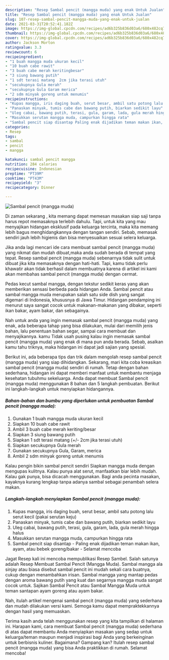 ```yaml
---
description: "Resep Sambal pencit (mangga muda) yang enak Untuk Jualan"
title: "Resep Sambal pencit (mangga muda) yang enak Untuk Jualan"
slug: 107-resep-sambal-pencit-mangga-muda-yang-enak-untuk-jualan
date: 2021-03-31T20:52:41.182Z
image: https://img-global.cpcdn.com/recipes/ad6b325b836d03a6/680x482cq70/sambal-pencit-mangga-muda-foto-resep-utama.jpg
thumbnail: https://img-global.cpcdn.com/recipes/ad6b325b836d03a6/680x482cq70/sambal-pencit-mangga-muda-foto-resep-utama.jpg
cover: https://img-global.cpcdn.com/recipes/ad6b325b836d03a6/680x482cq70/sambal-pencit-mangga-muda-foto-resep-utama.jpg
author: Jackson Morton
ratingvalue: 3.3
reviewcount: 6
recipeingredient:
- "1 buah mangga muda ukuran kecil"
- "10 buah cabe rawit"
- "3 buah cabe merah keritingbesar"
- "3 siung bawang putih"
- "1 sdt terasi matang  2cm jika terasi utuh"
- "secukupnya Gula merah"
- "secukupnya Gula Garam merica"
- "2 sdm minyak goreng untuk menumis"
recipeinstructions:
- "Kupas mangga, iris daging buah, serut besar, ambil satu potong lalu serut kecil (pakai serutan keju)"
- "Panaskan minyak, tumis cabe dan bawang putih, biarkan sedikit layu"
- "Uleg cabai, bawang putih, terasi, gula, garam, lada, gula merah hingga halus"
- "Masukkan serutan mangga muda, campurkan hingga rata"
- "Sambal pencit siap disantap Paling enak dijadikan teman makan ikan, ayam, atau bebek goreng/bakar Selamat mencoba"
categories:
- Resep
tags:
- sambal
- pencit
- mangga

katakunci: sambal pencit mangga 
nutrition: 284 calories
recipecuisine: Indonesian
preptime: "PT39M"
cooktime: "PT43M"
recipeyield: "3"
recipecategory: Dinner

---
```



![Sambal pencit (mangga muda)](https://img-global.cpcdn.com/recipes/ad6b325b836d03a6/680x482cq70/sambal-pencit-mangga-muda-foto-resep-utama.jpg)

Di zaman  sekarang , kita memang dapat memesan masakan siap saji tanpa harus repot memasaknya terlebih dahulu. Tapi, untuk kita yang mau menyajikan hidangan eksklusif pada keluarga tercinta, maka kita memang lebih bagus menghidangkannya dengan tangan sendiri. Sebab, memasak sendiri jauh lebih higienis dan bisa menyesuaikan sesuai selera keluarga.

Jika anda lagi mencari ide cara membuat sambal pencit (mangga muda) yang nikmat dan mudah dibuat,maka anda sudah berada di tempat yang tepat. Resep sambal pencit (mangga muda)  sebenarnya tidak sulit untuk dibuat jika kita memasaknya dengan hati-hati. Tapi, kamu tidak perlu khawatir akan tidak berhasil dalam membuatnya 
karena di artikel ini kami akan membahas sambal pencit (mangga muda) dengan cermat.  

Pedas kecut sambal mangga, dengan tekstur sedikit keras yang akan memberikan sensasi berbeda pada hidangan Anda. Sambal pencit atau sambal mangga muda merupakan salah satu side dish yang sangat digemari di Indonesia, khususnya di Jawa Timur. Hidangan pendamping ini menurut saya sangat cocok untuk makanan-makanan yang dibakar, seperti ikan bakar, ayam bakar, dan sebagainya.

Nah untuk anda yang ingin memasak sambal pencit (mangga muda) yang enak, ada beberapa tahap yang bisa dilakukan, mulai dari memilih jenis bahan, lalu penentuan bahan segar, sampai cara membuat dan menyajikannya. kamu Tidak usah pusing kalau ingin memasak sambal pencit (mangga muda) yang enak di mana pun anda berada. Sebab, asalkan kamu  tahu triknya, maka hidangan ini dapat jadi sajian yang spesial.

Berikut ini, ada beberapa tips dan trik dalam mengolah resep sambal pencit (mangga muda) yang siap dihidangkan. Sekarang, mari kita coba kreasikan sambal pencit (mangga muda) sendiri di rumah. Tetap dengan bahan sederhana, hidangan ini dapat memberi manfaat untuk membantu menjaga kesehatan tubuhmu sekeluarga. Anda dapat membuat Sambal pencit (mangga muda) menggunakan 8 bahan dan 5 langkah pembuatan. Berikut ini langkah-langkah untuk menyiapkan hidangannya.

<!--inarticleads1-->

##### Bahan-bahan dan bumbu yang diperlukan untuk pembuatan Sambal pencit (mangga muda):

1. Gunakan 1 buah mangga muda ukuran kecil
1. Siapkan 10 buah cabe rawit
1. Ambil 3 buah cabe merah keriting/besar
1. Siapkan 3 siung bawang putih
1. Siapkan 1 sdt terasi matang (+/- 2cm jika terasi utuh)
1. Siapkan secukupnya Gula merah
1. Gunakan secukupnya Gula, Garam, merica
1. Ambil 2 sdm minyak goreng untuk menumis


Kalau pengin bikin sambal pencit sendiri Siapkan mangga muda dengan mengupas kulitnya. Kalau punya alat serut, manfaatkan biar lebih mudah. Kalau gak punya, bisa dicacah menggunakan. Bagi anda pecinta masakan, kayaknya kurang lengkap tanpa adanya sambal sebagai penambah selera makan. 

<!--inarticleads2-->

##### Langkah-langkah menyiapkan Sambal pencit (mangga muda):

1. Kupas mangga, iris daging buah, serut besar, ambil satu potong lalu serut kecil (pakai serutan keju)
1. Panaskan minyak, tumis cabe dan bawang putih, biarkan sedikit layu
1. Uleg cabai, bawang putih, terasi, gula, garam, lada, gula merah hingga halus
1. Masukkan serutan mangga muda, campurkan hingga rata
1. Sambal pencit siap disantap - Paling enak dijadikan teman makan ikan, ayam, atau bebek goreng/bakar - Selamat mencoba


Jagat Resep kali ini mencoba mempublikasi Resep Sambel. Salah satunya adalah Resep Membuat Sambal Pencit (Mangga Muda). Sambal mangga ala sinjay atau biasa disebut sambal pencit ini mudah sekali cara buatnya, cukup dengan menambahkan irisan. Sambal mangga yang mantap pedas dengan aroma bawang putih yang kuat dan segarnya mangga muda sangat cocok untuk. Sajikan Sambal Pencit atau Sambal Mangga Muda untuk teman santapan ayam goreng atau ayam bakar. 

Nah, itulah artikel mengenai  sambal pencit (mangga muda)  yang sederhana dan mudah dilakukan versi kami. Semoga kamu dapat mempraktekkannya dengan hasil yang memuaskan. 

Terima kasih anda telah menggunakan resep yang kita tampilkan di halaman ini. Harapan kami, cara membuat  Sambal pencit (mangga muda) sederhana di atas dapat membantu Anda menyiapkan masakan yang sedap untuk keluarga/teman maupun menjadi inspirasi bagi Anda yang berkeinginan untuk berbisnis kuliner. Bagaimana? Gampang kan? Itulah resep sambal pencit (mangga muda) yang bisa Anda praktikkan di rumah. Selamat mencoba!


